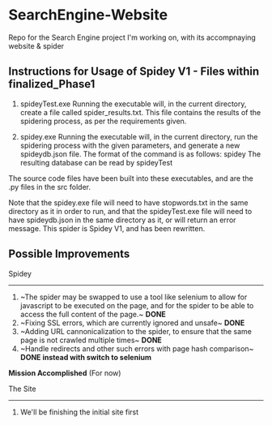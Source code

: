 # SearchEngine-Website
Repo for the Search Engine project I'm working on, with its accompnaying website & spider

## Instructions for Usage of Spidey V1 - Files within finalized_Phase1
1. spideyTest.exe
Running the executable will, in the current directory, create a file called spider_results.txt. This file contains the results of the spidering process, as per the requirements given.

2. spidey.exe
Running the executable will, in the current directory, run the spidering process with the given parameters, and generate a new spideydb.json file. The format of the command is as follows:
spidey <seedUrl> <pageCount>
The resulting database can be read by spideyTest

The source code files have been built into these executables, and are the .py files in the src folder.

Note that the spidey.exe file will need to have stopwords.txt in the same directory as it in order to run, and that the spideyTest.exe file will need to have spideydb.json in the same directory as it, or will return an error message. This spider is Spidey V1, and has been rewritten.

## Possible Improvements
Spidey
___
1. ~The spider may be swapped to use a tool like selenium to allow for javascript to be executed on the page, and for the spider to be able to access the full content of the page.~ **DONE**
2. ~Fixing SSL errors, which are currently ignored and unsafe~ **DONE**
3. ~Adding URL cannonicalization to the spider, to ensure that the same page is not crawled multiple times~ **DONE**
4. ~Handle redirects and other such errors with page hash comparison~ **DONE instead with switch to selenium**

**Mission Accomplished** (For now)

The Site
___
1. We'll be finishing the initial site first